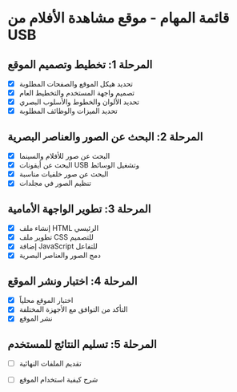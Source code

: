 # قائمة المهام - موقع مشاهدة الأفلام من USB

## المرحلة 1: تخطيط وتصميم الموقع
- [x] تحديد هيكل الموقع والصفحات المطلوبة
- [x] تصميم واجهة المستخدم والتخطيط العام
- [x] تحديد الألوان والخطوط والأسلوب البصري
- [x] تحديد الميزات والوظائف المطلوبة

## المرحلة 2: البحث عن الصور والعناصر البصرية
- [x] البحث عن صور للأفلام والسينما
- [x] البحث عن أيقونات USB وتشغيل الوسائط
- [x] البحث عن صور خلفيات مناسبة
- [x] تنظيم الصور في مجلدات

## المرحلة 3: تطوير الواجهة الأمامية
- [x] إنشاء ملف HTML الرئيسي
- [x] تطوير ملف CSS للتصميم
- [x] إضافة JavaScript للتفاعل
- [x] دمج الصور والعناصر البصرية

## المرحلة 4: اختبار ونشر الموقع
- [x] اختبار الموقع محلياً
- [x] التأكد من التوافق مع الأجهزة المختلفة
- [x] نشر الموقع

## المرحلة 5: تسليم النتائج للمستخدم
- [ ] تقديم الملفات النهائية
- [ ] شرح كيفية استخدام الموقع

